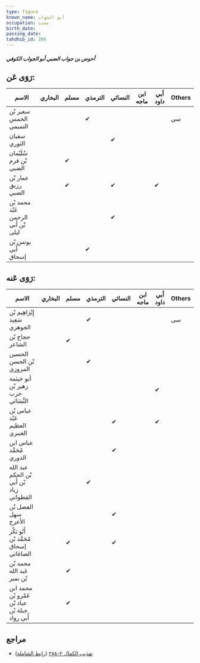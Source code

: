 ```yaml
---
type: figure
known_name: أبو الجواب
occupation: محدث
birth_date:
passing_date:
tahdhib_id: 286
---
```

##### أحوص بن جواب الضبي أبو الجواب الكوفي

## رَوَى عَن:
| الاسم                               | البخاري | مسلم | الترمذي | النسائي | ابن ماجه | أبي داود | Others |
| ----------------------------------- | ------- | ---- | ------- | ------- | -------- | -------- | ------ |
| سعير بْن الخمس التميمي              |         |      | ✔       |         |          |          | سي     |
| سفيان الثوري                        |         |      |         | ✔       |          |          |        |
| سُلَيْمان بْن قرم الضبي             |         | ✔    |         |         |          |          |        |
| عمار بْن رزيق الضبي                 |         | ✔    |         | ✔       |          | ✔        |        |
| محمد بْن عَبْد الرحمن بْن أَبي ليلى |         |      |         | ✔       |          |          |        |
| يونس بْن أَبي إسحاق                 |         |      | ✔       |         |          |          |        |
## رَوَى عَنه:
| الاسم                                           | البخاري | مسلم | الترمذي | النسائي | ابن ماجه | أبي داود | Others |
| ----------------------------------------------- | ------- | ---- | ------- | ------- | -------- | -------- | ------ |
| إِبْرَاهِيم بْن سَعِيد الجوهري                  |         |      | ✔       |         |          |          | سى     |
| حجاج بْن الشاعر                                 |         | ✔    |         |         |          |          |        |
| الحسين بْن الحسن المروزي                        |         |      | ✔       |         |          |          |        |
| أبو خيثمة زهير بْن حرب النَّسَائي               |         |      |         |         |          | ✔        |        |
| عباس بْن عَبْد العظيم العنبري                   |         |      |         | ✔       |          | ✔        |        |
| عباس ابن مُحَمَّد الدوري                        |         |      |         | ✔       |          |          |        |
| عبد الله بْن الحكم بْن أَبي زياد القطواني       |         |      | ✔       |         |          |          |        |
| الفضل بْن سهل الأعرج                            |         |      |         | ✔       |          |          |        |
| أَبُو بَكْر مُحَمَّد بْن إسحاق الصاغاني         |         | ✔    |         | ✔       |          |          |        |
| محمد بْن عَبد الله بْن نمير                     |         | ✔    |         |         |          |          |        |
| محمد ابن عَمْرو بْن عباد بْن جبلة بْن أَبي رواد |         | ✔    |         |         |          |          |        |
## مراجع
- [تهذيب الكمال ٢-٢٨٨](obsidian://open?vault=Tahdhib-al-Kamal&file=Figures/٢٨٦-أحوص%20بن%20جواب%20الضبي%20أبو%20الجواب%20الكوفي) ([رابط الشاملة](https://shamela.ws/book/3722/769))